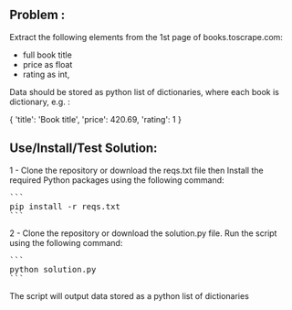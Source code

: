 ## Problem :
Extract the following elements from the 1st page of books.toscrape.com:
- full book title
- price as float
- rating as int,

Data should be stored as python list of dictionaries, where each book is dictionary,
e.g. :

  {
    'title': 'Book title',
    'price': 420.69,
    'rating': 1
  }


## Use/Install/Test Solution:
1 - Clone the repository or download the reqs.txt file then Install the required Python packages using the following command:
<pre>
```
pip install -r reqs.txt
```
</pre>

2 - Clone the repository or download the solution.py file.
Run the script using the following command:
<pre>
```
python solution.py
```
</pre>

The script will output data stored as a python list of dictionaries

